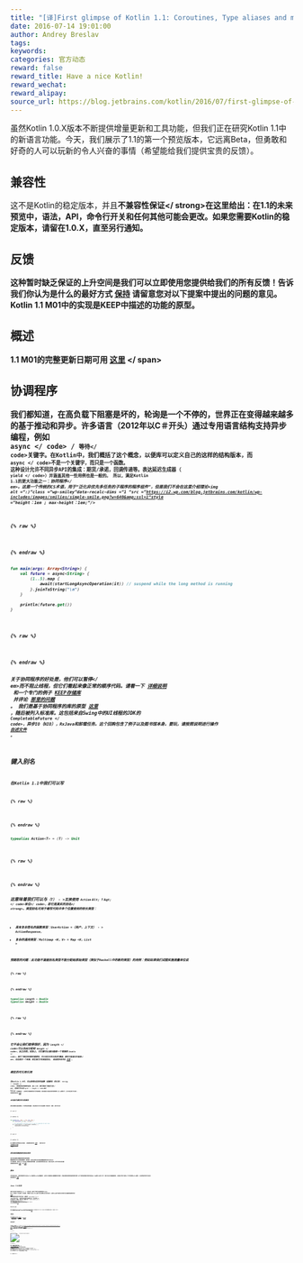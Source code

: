 ```yaml
---
title: "[译]First glimpse of Kotlin 1.1: Coroutines, Type aliases and more"
date: 2016-07-14 19:01:00
author: Andrey Breslav
tags:
keywords:
categories: 官方动态
reward: false
reward_title: Have a nice Kotlin!
reward_wechat:
reward_alipay:
source_url: https://blog.jetbrains.com/kotlin/2016/07/first-glimpse-of-kotlin-1-1-coroutines-type-aliases-and-more/
---
```


虽然Kotlin 1.0.X版本不断提供增量更新和工具功能，但我们正在研究Kotlin 1.1中的新语言功能。今天，我们展示了1.1的第一个预览版本，它远离Beta，但勇敢和好奇的人可以玩新的令人兴奋的事情（希望能给我们提供宝贵的反馈）。
## 兼容性

这不是Kotlin的稳定版本，并且<strong>不兼容性保证</ strong>在这里给出：在1.1的未来预览中，语法，API，命令行开关和任何其他可能会更改。如果您需要Kotlin的稳定版本，请留在1.0.X，直至另行通知。
## 反馈

这种暂时缺乏保证的上升空间是我们可以立即使用您提供给我们的所有反馈！告诉我们你认为是什么的最好方式 [保持](https://github.com/Kotlin/KEEP) 请留意您对以下提案中提出的问题的意见。 Kotlin 1.1 M01中的实现是KEEP中描述的功能的原型。
## 概述

1.1 M01的完整更新日期可用 [这里](https://github.com/JetBrains/kotlin/blob/1.1-M1/ChangeLog.md#11-m01-eap-1) <span id =“more-4080”> </ span>
## 协调程序

我们都知道，在高负载下阻塞是坏的，轮询是一个不停的，世界正在变得越来越多的基于推动和异步。许多语言（2012年以C＃开头）通过专用语言结构支持异步编程，例如<code> async </ code> / <code>等待</ code>关键字。在Kotlin中，我们概括了这个概念，以便库可以定义自己的这样的结构版本，而<code> async </ code>不是一个关键字，而只是一个函数。
这种设计允许不同异步API的集成：期货/承诺，回调传递等。表达延迟生成器（<code> yield </ code>）并涵盖其他一些用例也是一般的。
所以，满足Kotlin 1.1的更大功能之一：<em>协同程序</ em>。这是一个传统的CS术语，用于“泛化非优先多任务的子程序的程序组件”，但是我们不会在这里介绍理论<img alt =“:)”class =“wp-smiley”data-recalc-dims =“1 “src =”https://i2.wp.com/blog.jetbrains.com/kotlin/wp-includes/images/smilies/simple-smile.png?w=640&amp;ssl=1“style =”height：1em ; max-height：1em;“/>

{% raw %}
<p></p>
{% endraw %}

```kotlin
fun main(args: Array<String>) {
    val future = async<String> {
        (1..5).map {
            await(startLongAsyncOperation(it)) // suspend while the long method is running
        }.joinToString("\n")
    }
 
    println(future.get())
}
 
```

{% raw %}
<p></p>
{% endraw %}

关于协同程序的好处是，他们可以暂停</ em>而不阻止线程，但它们看起来像正常的顺序代码。请看一下 [详细说明](https://github.com/Kotlin/kotlin-coroutines/blob/master/kotlin-coroutines-informal.md)  和一个专门的例子 [KEEP存储库](https://github.com/Kotlin/kotlin-coroutines)  并评论 [那里的问题](https://github.com/Kotlin/kotlin-coroutines/issues) 。
我们是基于协同程序的库的原型 [这里](https://github.com/Kotlin/kotlinx.coroutines) ，随后被列入标准库。这包括来自Swing中的UI线程的JDK的<code> CompletableFuture </ code>，异步IO（NIO），RxJava和卸载任务。这个回购包含了例子以及图书馆本身。要玩，请按照说明进行操作 [自述文件](https://github.com/Kotlin/kotlinx.coroutines/blob/master/README.md) 。
## 键入别名

在Kotlin 1.1中我们可以写

{% raw %}
<p></p>
{% endraw %}

```kotlin
typealias Action<T> = (T) -> Unit
 
```

{% raw %}
<p></p>
{% endraw %}

这意味着我们可以与<code>（T） - >互换使用<code> Action＆lt; T＆gt; </ code>单位</ code>，即它是真实的<strong>别名</ strong>。类型别名可用于缩写代码中多个位置使用的较长类型：

* 具有复杂签名的函数类型：UserAction =（用户，上下文） - > ActionResponse，
* 复杂的通用类型：Multimap <K，V> = Map <K，List <V >>

预期您的问题：此功能不涵盖别名类型不能分配给原始类型（类似于Haskell中的新的类型）的用例：例如如果我们试图实施测量单位说

{% raw %}
<p></p>
{% endraw %}

```kotlin
typealias Length = Double
typealias Weight = Double
 
```

{% raw %}
<p></p>
{% endraw %}

它不会让我们做得很好，因为<code> Length </ code>可以自由分配给<code> Weight </ code>，反之亦然。实际上，它们都可以被分配给一个常规的<code> Double </ code>。我们了解这种用例的重要性，并计划在未来对其进行覆盖，最有可能通过<em>价值类</ em>，但这是另一个故事。现在我们只有类型别名。
阅读更多和评论 [这里](https://github.com/Kotlin/KEEP/issues/4) 。
## 绑定的可引用引用

在Kotlin 1.0中，可以获得对这样的函数（或属性）的引用：<code> String :: length </ code>，即使用包含类的名称。在1.1中，我们添加了<em>绑定引用</ em>：即我们可以说<code> mystr :: length </ code>其中<code> mystr </ code>是一个变量表达）。这样的引用被绑定到它们的接收者，因此是部分功能应用的特殊情况（在一般情况下，至少现在我们不支持）。
阅读更多和评论 [这里](https://github.com/Kotlin/KEEP/issues/5) 。
## 本地委托属性和内联属性

委托的属性已被证明是一个非常有用的抽象，现在我们允许它们在函数/代码块中。例如，我们可以说：

{% raw %}
<p></p>
{% endraw %}

```kotlin
fun example(foo: (Bar) -> Foo, bar: Bar) {
    val memoizedFoo by lazy { foo(bar) }
 
    // use memoizedFoo instead of foo to get it computed at most once
    if (someCondition && memoizedFoo.isValid()) {
        memoizedFoo.doSomething()
    }
}
 
```

{% raw %}
<p></p>
{% endraw %}

DSL和脚本也将受益于此功能。
阅读更多和评论 [这里](https://github.com/Kotlin/KEEP/issues/25) 。
我们也允许 [内联属性访问器](https://github.com/Kotlin/KEEP/issues/34)  现在。
## 密封类和数据类的放松规则

我们现在解除对数据类和密封类的限制。
数据类现在可以从其他类继承。请注意，自动生成的方法可能会覆盖超类中定义的方法！
对于密封类，我们扩大了可以定义其继承者的范围：在只有密封类本身之前，现在它在同一文件中的任何位置。
阅读更多和评论 [这里](https://github.com/Kotlin/KEEP/issues/31)  和 [这里](https://github.com/Kotlin/KEEP/issues/31) 。
## 脚本

您可能听说过，我们很快就可以在Kotlin中编写Gradle构建脚本，这将大大提高IDE编辑脚本的体验，并通过静态类型检查使其更可靠。这个项目促使我们更多地在Kotlin脚本上进行工作：我们正在开发基础架构，以便在不同工具的上下文中使用Kotln脚本，以及简单的命令行支持。
更多细节在 [提案](https://github.com/Kotlin/KEEP/issues/28) 。
## Java 7/8支持

我们正在努力改进对Java 8：1.1的支持，解决了我们以前使用的Stream API（并减少了支持库）的问题，并增加了在Kotlin接口中生成默认方法的支持，以便Java客户端可以实现它们无缝地阅读和评论 [这里](https://github.com/Kotlin/KEEP/issues/30) 。
要启用版本8类文件的生成，请提供<code> -jvm-target 1.8 </ code>命令行开关。
我们还在标准库中添加新功能，并且依靠Java API版本比1.6更新，我们引入了新的工件：<code> kotlin-stdlib-jre7 </ code>和<code> kotlin-stdlib-jre8 < / code>具有额外的功能，如<code> AutoCloseable.use（）</ code>，Regex命名组支持和与流相关的功能。如果您需要他们添加的API，请从Maven / Gradle构建中使用这些工件而不是<code> kotlin-stdlib </ code>。
阅读并讨论有关stdlib的提案 [这里](https://github.com/Kotlin/KEEP/labels/stdlib) 。
## JavaScript

我们正在积极研究JavaScript后端：1.0中提供的所有语言功能都已覆盖，我们将接近将JavaScript（运行时）模块系统集成到图片中。请注意，Kotlin 1.0.X中也提供了所有这些功能。
查找与JavaScript相关的提案 [这里](https://github.com/Kotlin/KEEP/labels/JS) 。
## 贡献者

我们非常感谢GitHub用户 [dotlin](https://github.com/dotlin) ， [Valdemar0204](https://github.com/Valdemar0204) ， [ensirius](https://github.com/ensirius)  和 [地理位置](https://github.com/geoand)  为他们对这个版本的贡献！
## 如何尝试

<strong>在Maven / Gradle </ strong>中。加 [http://dl.bintray.com/kotlin/kotlin-eap-1.1](https://bintray.com/kotlin/kotlin-eap-1.1)  （请参阅<em>“设置我！”</ em>下的说明）作为项目的存储库。使用版本1.1-M01作为您的Kotlin文物。
<strong>在IDE </ strong>中。如果你正在运行 [Kotlin 1.0.3](https://blog.jetbrains.com/kotlin/2016/06/kotlin-1-0-3-is-here/) ，请转到<em>工具→Kotlin→配置Kotlin插件更新</ em>，然后在更新频道下拉列表中选择“Early Access Preview 1.1”

{% raw %}
<p><img alt="Configure-Plugin-Updates" class="aligncenter size-small wp-image-4085" data-recalc-dims="1" src="https://i1.wp.com/blog.jetbrains.com/kotlin/files/2016/07/Configure-Plugin-Updates.png?w=400&amp;ssl=1"/></p>
{% endraw %}

在同一对话框中按<em>检查更新</ em>，当新版本显示时，<em>安装</ em>。
<strong> <a href="http://try.kotlinlang.org/"> try.kotlinlang.org </a> </ strong>。使用右下角的下拉列表更改编译器版本：<br/>
“img alt =”屏幕截图2016-07-14在20.23.48“class =”alignnone size-full wp-image-4121“data-recalc-dims =”1“src =”https：//i0.wp。 com / blog.jetbrains.com / kotlin / files / 2016/07 / Screen-Shot-2016-07-14-at-20.23.48.png？resize = 640％2C549＆amp; ssl = 1“/>
<strong>使用SDKMan </ strong>。运行<code> sdk install kotlin 1.1-M01 </ code>。
您的反馈非常受欢迎，一如既往。
### 有一个漂亮的Kotlin！

